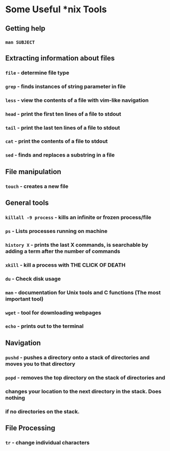 Some Useful *nix Tools
======================

Getting help
------------

### `man SUBJECT`

Extracting information about files
----------------------------------

### `file` - determine file type
### `grep` - finds instances of string parameter in file
### `less` - view the contents of a file with vim-like navigation
### `head` - print the first ten lines of a file to stdout
### `tail` - print the last ten lines of a file to stdout
### `cat` - print the contents of a file to stdout
### `sed` - finds and replaces a substring in a file

File manipulation
-----------------

### `touch` - creates a new file

General tools
-------------

### `killall -9 process` - kills an infinite or frozen process/file
### `ps`  - Lists processes running on machine
### `history X` - prints the last X commands, is searchable by adding a term after the number of commands
### `xkill` - kill a process with THE CLICK OF DEATH
### `du` - Check disk usage
### `man` - documentation for Unix tools and C functions (The most important tool)
### `wget` - tool for downloading webpages
### `echo` - prints out to the terminal

Navigation
----------

### `pushd` - pushes a directory onto a stack of directories and moves you to that directory
### `popd` - removes the top directory on the stack of directories and
### changes your location to the next directory in the stack. Does nothing
### if no directories on the stack.

File Processing
---------------

### `tr` - change individual characters
